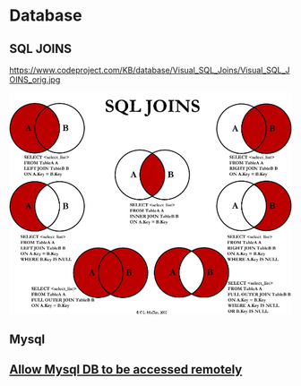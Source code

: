 # Database

## SQL JOINS

https://www.codeproject.com/KB/database/Visual_SQL_Joins/Visual_SQL_JOINS_orig.jpg

![](images/2020-10-14-13-18-03.png)


## Mysql

## [Allow Mysql DB to be accessed remotely](https://phoenixnap.com/kb/mysql-remote-connection#:~:text=Step%201%3A%20Edit%20MySQL%20Config%20File,-1.1%20Access%20mysqld&text=If%20the%20MySQL%20configuration%20file,find%20command%20to%20detect%20it.&text=You%20now%20have%20access%20to,IP%20is%20set%20to%20127.0.)



